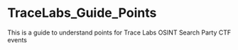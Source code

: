 # TraceLabs_Guide_Points
This is a guide to understand points for Trace Labs OSINT Search Party CTF events
